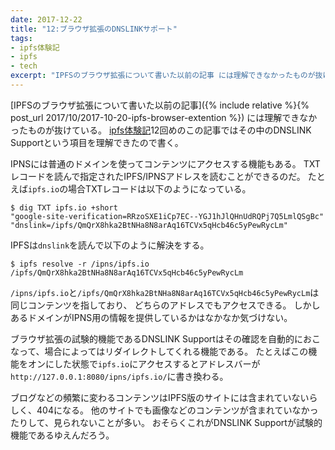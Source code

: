 ```yaml
---
date: 2017-12-22
title: "12:ブラウザ拡張のDNSLINKサポート"
tags:
- ipfs体験記
- ipfs
- tech
excerpt: "IPFSのブラウザ拡張について書いた以前の記事 には理解できなかったものが抜けている。 ipfs体験記12回めのこの記事ではその中のDNSLINK Supportという項目を理解できたので書く。"
---
```


[IPFSのブラウザ拡張について書いた以前の記事]({% include relative %}{% post_url 2017/10/2017-10-20-ipfs-browser-extention %})
には理解できなかったものが抜けている。
[ipfs体験記](/tags/#ipfs体験記)12回めのこの記事ではその中のDNSLINK Supportという項目を理解できたので書く。

IPNSには普通のドメインを使ってコンテンツにアクセスする機能もある。
TXTレコードを読んで指定されたIPFS/IPNSアドレスを読むことができるのだ。
たとえば`ipfs.io`の場合TXTレコードは以下のようになっている。

```console
$ dig TXT ipfs.io +short
"google-site-verification=RRzoSXE1iCp7EC--YGJ1hJlQHnUdRQPj7Q5LmlQSgBc"
"dnslink=/ipfs/QmQrX8hka2BtNHa8N8arAq16TCVx5qHcb46c5yPewRycLm"
```

IPFSは`dnslink`を読んで以下のように解決をする。

```console
$ ipfs resolve -r /ipns/ipfs.io
/ipfs/QmQrX8hka2BtNHa8N8arAq16TCVx5qHcb46c5yPewRycLm
```

`/ipns/ipfs.io`と`/ipfs/QmQrX8hka2BtNHa8N8arAq16TCVx5qHcb46c5yPewRycLm`は同じコンテンツを指しており、
どちらのアドレスでもアクセスできる。
しかしあるドメインがIPNS用の情報を提供しているかはなかなか気づけない。

ブラウザ拡張の試験的機能であるDNSLINK Supportはその確認を自動的におこなって、場合によってはリダイレクトしてくれる機能である。
たとえばこの機能をオンにした状態で`ipfs.io`にアクセスするとアドレスバーが`http://127.0.0.1:8080/ipns/ipfs.io/`に書き換わる。

ブログなどの頻繁に変わるコンテンツはIPFS版のサイトには含まれていないらしく、404になる。
他のサイトでも画像などのコンテンツが含まれていなかったりして、見られないことが多い。
おそらくこれがDNSLINK Supportが試験的機能であるゆえんだろう。
